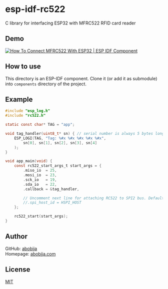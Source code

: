 # esp-idf-rc522

C library for interfacing ESP32 with MFRC522 RFID card reader

## Demo

[![How To Connect MFRC522 With ESP32 | ESP IDF Component](https://img.youtube.com/vi/IHaccsDMg9s/mqdefault.jpg)](https://www.youtube.com/watch?v=IHaccsDMg9s)

## How to use

This directory is an ESP-IDF component. Clone it (or add it as submodule) into `components` directory of the project.

## Example

```c
#include "esp_log.h"
#include "rc522.h"

static const char* TAG = "app";

void tag_handler(uint8_t* sn) { // serial number is always 5 bytes long
    ESP_LOGI(TAG, "Tag: %#x %#x %#x %#x %#x",
        sn[0], sn[1], sn[2], sn[3], sn[4]
    );
}

void app_main(void) {
    const rc522_start_args_t start_args = {
        .miso_io  = 25,
        .mosi_io  = 23,
        .sck_io   = 19,
        .sda_io   = 22,
        .callback = &tag_handler,

        // Uncomment next line for attaching RC522 to SPI2 bus. Default is VSPI_HOST (SPI3)
        //.spi_host_id = HSPI_HOST
    };

    rc522_start(start_args);
}
```

## Author

GitHub: [abobija](https://github.com/abobija)<br>
Homepage: [abobija.com](https://abobija.com)

## License

[MIT](LICENSE)
